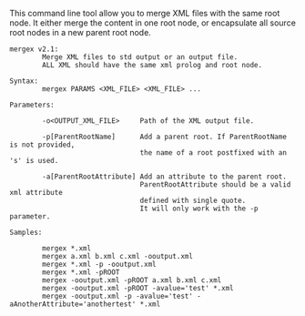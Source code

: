 This command line tool allow you to merge XML files with the same root node. It either merge the content in one root node, or encapsulate all source root nodes in a new parent root node.
```
mergex v2.1:
        Merge XML files to std output or an output file.
        ALL XML should have the same xml prolog and root node.

Syntax:
        mergex PARAMS <XML_FILE> <XML_FILE> ...

Parameters:

        -o<OUTPUT_XML_FILE>     Path of the XML output file.

        -p[ParentRootName]      Add a parent root. If ParentRootName is not provided,
                                the name of a root postfixed with an 's' is used.

        -a[ParentRootAttribute] Add an attribute to the parent root.
                                ParentRootAttribute should be a valid xml attribute
                                defined with single quote.
                                It will only work with the -p parameter.

Samples:

        mergex *.xml
        mergex a.xml b.xml c.xml -ooutput.xml
        mergex *.xml -p -ooutput.xml
        mergex *.xml -pROOT
        mergex -ooutput.xml -pROOT a.xml b.xml c.xml
        mergex -ooutput.xml -pROOT -avalue='test' *.xml
        mergex -ooutput.xml -p -avalue='test' -aAnotherAttribute='anothertest' *.xml

```

